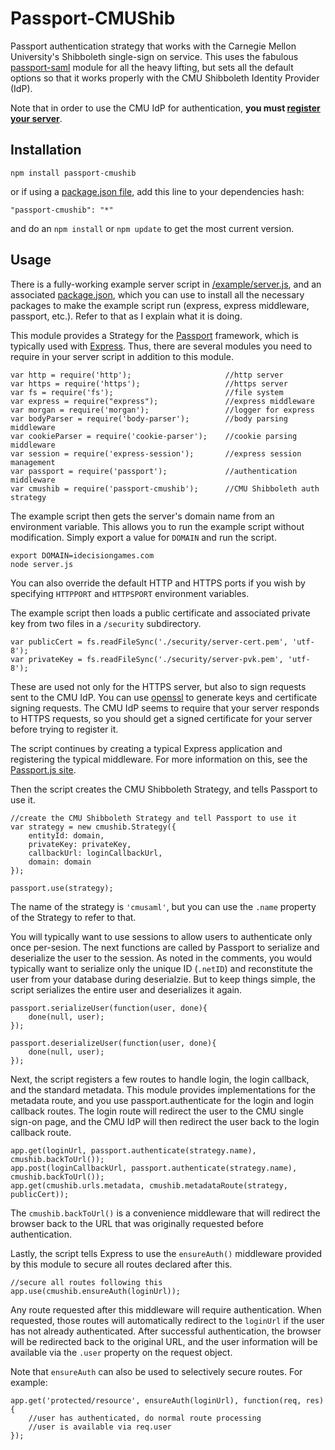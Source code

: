Passport-CMUShib
===============

Passport authentication strategy that works with the Carnegie Mellon University's Shibboleth single-sign on service. This uses the fabulous [passport-saml](https://github.com/bergie/passport-saml) module for all the heavy lifting, but sets all the default options so that it works properly with the CMU Shibboleth Identity Provider (IdP).

Note that in order to use the CMU IdP for authentication, **you must [register your server](http://www.cmu.edu/computing/web/authenticate/web-login/shib.html)**. 

Installation
------------
    npm install passport-cmushib

or if using a [package.json file](https://www.npmjs.org/doc/package.json.html), add this line to your dependencies hash:

    "passport-cmushib": "*"

and do an `npm install` or `npm update` to get the most current version.

Usage
-----
There is a fully-working example server script in [/example/server.js](https://github.com/dmapper/passport-cmushib/blob/master/example/server.js), and an associated [package.json](ttps://github.com/dmapper/passport-cmushib/blob/master/example/package.json), which you can use to install all the necessary packages to make the example script run (express, express middleware, passport, etc.). Refer to that as I explain what it is doing.

This module provides a Strategy for the [Passport](http://passportjs.org/) framework, which is typically used with [Express](http://expressjs.com/). Thus, there are several modules you need to require in your server script in addition to this module.

    var http = require('http');                     //http server
    var https = require('https');                   //https server
    var fs = require('fs');                         //file system
    var express = require("express");               //express middleware
    var morgan = require('morgan');                 //logger for express
    var bodyParser = require('body-parser');        //body parsing middleware
    var cookieParser = require('cookie-parser');    //cookie parsing middleware
    var session = require('express-session');       //express session management
    var passport = require('passport');             //authentication middleware
    var cmushib = require('passport-cmushib');      //CMU Shibboleth auth strategy

The example script then gets the server's domain name from an environment variable. This allows you to run the example script without modification. Simply export a value for `DOMAIN` and run the script.

    export DOMAIN=idecisiongames.com
    node server.js

You can also override the default HTTP and HTTPS ports if you wish by specifying `HTTPPORT` and `HTTPSPORT` environment variables.

The example script then loads a public certificate and associated private key from two files in a `/security` subdirectory.

    var publicCert = fs.readFileSync('./security/server-cert.pem', 'utf-8');
    var privateKey = fs.readFileSync('./security/server-pvk.pem', 'utf-8');

These are used not only for the HTTPS server, but also to sign requests sent to the CMU IdP. You can use [openssl](http://www.sslshopper.com/article-most-common-openssl-commands.html) to generate keys and certificate signing requests. The CMU IdP seems to require that your server responds to HTTPS requests, so you should get a signed certificate for your server before trying to register it.

The script continues by creating a typical Express application and registering the typical middleware. For more information on this, see the [Passport.js site](http://passportjs.org/).

Then the script creates the CMU Shibboleth Strategy, and tells Passport to use it.

    //create the CMU Shibboleth Strategy and tell Passport to use it
    var strategy = new cmushib.Strategy({
        entityId: domain,
        privateKey: privateKey,
        callbackUrl: loginCallbackUrl,
        domain: domain
    });

    passport.use(strategy);

The name of the strategy is `'cmusaml'`, but you can use the `.name` property of the Strategy to refer to that.

You will typically want to use sessions to allow users to authenticate only once per-sesion. The next functions are called by Passport to serialize and deserialize the user to the session. As noted in the comments, you would typically want to serialize only the unique ID (`.netID`) and reconstitute the user from your database during deserialzie. But to keep things simple, the script serializes the entire user and deserializes it again.

    passport.serializeUser(function(user, done){
        done(null, user);
    });

    passport.deserializeUser(function(user, done){
        done(null, user);
    });

Next, the script registers a few routes to handle login, the login callback, and the standard metadata. This module provides implementations for the metadata route, and you use passport.authenticate for the login and login callback routes. The login route will redirect the user to the CMU single sign-on page, and the CMU IdP will then redirect the user back to the login callback route.

    app.get(loginUrl, passport.authenticate(strategy.name), cmushib.backToUrl());
    app.post(loginCallbackUrl, passport.authenticate(strategy.name), cmushib.backToUrl());
    app.get(cmushib.urls.metadata, cmushib.metadataRoute(strategy, publicCert));

The `cmushib.backToUrl()` is a convenience middleware that will redirect the browser back to the URL that was originally requested before authentication.

Lastly, the script tells Express to use the `ensureAuth()` middleware provided by this module to secure all routes declared after this.

    //secure all routes following this
    app.use(cmushib.ensureAuth(loginUrl));

Any route requested after this middleware will require authentication. When requested, those routes will automatically redirect to the `loginUrl` if the user has not already authenticated. After successful authentication, the browser will be redirected back to the original URL, and the user information will be available via the `.user` property on the request object.

Note that `ensureAuth` can also be used to selectively secure routes. For example:

    app.get('protected/resource', ensureAuth(loginUrl), function(req, res) {
        //user has authenticated, do normal route processing
        //user is available via req.user
    });
